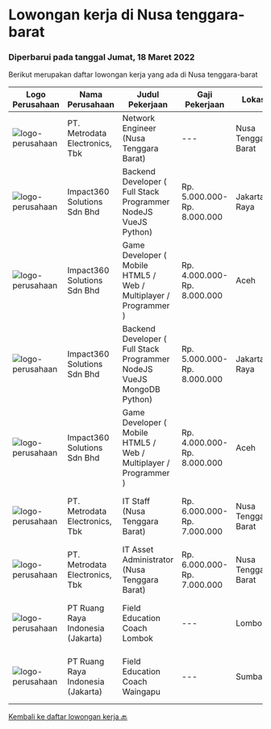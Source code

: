 
  # Lowongan kerja di Nusa tenggara-barat

  ### Diperbarui pada tanggal Jumat, 18 Maret 2022

  Berikut merupakan daftar lowongan kerja yang ada di Nusa tenggara-barat

  |Logo Perusahaan | Nama Perusahaan | Judul Pekerjaan | Gaji Pekerjaan | Lokasi | Deskripsi | Tanggal diunggah | Pranala |
  | -------------- | --------------- | --------------- | --------- | --------- | -------------- | ------- | ----------- |
  |![logo-perusahaan](https://image-service-cdn.seek.com.au/0d75518309b56a3cff39daa569b0ba02cc7a22f2/ee4dce1061f3f616224767ad58cb2fc751b8d2dc)|PT. Metrodata Electronics, Tbk|Network Engineer (Nusa Tenggara Barat)|---|Nusa Tenggara Barat|Personal Qualification: Minimum of Diplome-3 Degree in computer science or related field Minimum 3 (three) years relevant experience will be required...|Selasa, 15 Maret 2022|https://www.jobstreet.co.id/id/job/network-engineer-nusa-tenggara-barat-3821770?token=0~ff741855-f76d-4901-aaa5-8e90ed72fd88&sectionRank=1&jobId=jobstreet-id-job-3821770|
|![logo-perusahaan](https://image-service-cdn.seek.com.au/06b729438205195a03d4bcec08ce1ddd5d9c1576/ee4dce1061f3f616224767ad58cb2fc751b8d2dc)|Impact360 Solutions Sdn Bhd|Backend Developer ( Full Stack Programmer NodeJS VueJS Python)|Rp. 5.000.000-Rp. 8.000.000|Jakarta Raya|Requirements: Has done a few projects around MongoDB + Express + VueJS + NodeJS (MEVN) Understands how to create NodeJS + MongoDB + JWT authentication...|Selasa, 15 Maret 2022|https://www.jobstreet.co.id/id/job/backend-developer-full-stack-programmer-nodejs-vuejs-python-4850573/origin/my?token=0~ff741855-f76d-4901-aaa5-8e90ed72fd88&sectionRank=2&jobId=jobstreet-my-job-4850573|
|![logo-perusahaan](https://image-service-cdn.seek.com.au/06b729438205195a03d4bcec08ce1ddd5d9c1576/ee4dce1061f3f616224767ad58cb2fc751b8d2dc)|Impact360 Solutions Sdn Bhd|Game Developer ( Mobile HTML5 / Web / Multiplayer / Programmer )|Rp. 4.000.000-Rp. 8.000.000|Aceh|We are hiring remote HTML5 game developers from all parts of Indonesia. If you have real experience building HTML5 games or applications, you're...|Rabu, 16 Maret 2022|https://www.jobstreet.co.id/id/job/game-developer-mobile-html5-web-multiplayer-programmer-4851585/origin/my?token=0~ff741855-f76d-4901-aaa5-8e90ed72fd88&sectionRank=3&jobId=jobstreet-my-job-4851585|
|![logo-perusahaan](https://image-service-cdn.seek.com.au/06b729438205195a03d4bcec08ce1ddd5d9c1576/ee4dce1061f3f616224767ad58cb2fc751b8d2dc)|Impact360 Solutions Sdn Bhd|Backend Developer ( Full Stack Programmer NodeJS VueJS MongoDB Python)|Rp. 5.000.000-Rp. 8.000.000|Jakarta Raya|Requirements: Has done a few projects around MongoDB + Express + VueJS + NodeJS (MEVN) Understands how to create NodeJS + MongoDB + JWT authentication...|Jumat, 11 Maret 2022|https://www.jobstreet.co.id/id/job/backend-developer-full-stack-programmer-nodejs-vuejs-mongodb-python-4845507/origin/my?token=0~ff741855-f76d-4901-aaa5-8e90ed72fd88&sectionRank=4&jobId=jobstreet-my-job-4845507|
|![logo-perusahaan](https://image-service-cdn.seek.com.au/06b729438205195a03d4bcec08ce1ddd5d9c1576/ee4dce1061f3f616224767ad58cb2fc751b8d2dc)|Impact360 Solutions Sdn Bhd|Game Developer ( Mobile HTML5 / Web / Multiplayer / Programmer )|Rp. 4.000.000-Rp. 8.000.000|Aceh|We are hiring remote HTML5 game developers from all parts of Indonesia. If you have real experience building HTML5 games or applications, you're...|Minggu, 06 Maret 2022|https://www.jobstreet.co.id/id/job/game-developer-mobile-html5-web-multiplayer-programmer-4838605/origin/my?token=0~ff741855-f76d-4901-aaa5-8e90ed72fd88&sectionRank=5&jobId=jobstreet-my-job-4838605|
|![logo-perusahaan](https://image-service-cdn.seek.com.au/0d75518309b56a3cff39daa569b0ba02cc7a22f2/ee4dce1061f3f616224767ad58cb2fc751b8d2dc)|PT. Metrodata Electronics, Tbk|IT Staff (Nusa Tenggara Barat)|Rp. 6.000.000-Rp. 7.000.000|Nusa Tenggara Barat|Kualifikasi Personnel: Minimal Diploma (D3) Ilmu Komputer, Sistem Informasi, Teknik Komputer atau Pendidikan setara. pengalaman minimal 1 tahun...|Jumat, 25 Februari 2022|https://www.jobstreet.co.id/id/job/it-staff-nusa-tenggara-barat-3803502?token=0~ff741855-f76d-4901-aaa5-8e90ed72fd88&sectionRank=6&jobId=jobstreet-id-job-3803502|
|![logo-perusahaan](https://image-service-cdn.seek.com.au/0d75518309b56a3cff39daa569b0ba02cc7a22f2/ee4dce1061f3f616224767ad58cb2fc751b8d2dc)|PT. Metrodata Electronics, Tbk|IT Asset Administrator (Nusa Tenggara Barat)|Rp. 6.000.000-Rp. 7.000.000|Nusa Tenggara Barat|Requirement: Lulusan D3/S1 Akuntansi/Keuangan/Manajement/IT  Usia Maksimal 30 th  Pengalaman Mininmal 1 tahun di posisi Asset Management  Menguasai Ms...|Jumat, 25 Februari 2022|https://www.jobstreet.co.id/id/job/it-asset-administrator-nusa-tenggara-barat-3803482?token=0~ff741855-f76d-4901-aaa5-8e90ed72fd88&sectionRank=7&jobId=jobstreet-id-job-3803482|
|![logo-perusahaan](https://image-service-cdn.seek.com.au/7eee59ea5934120f389dd02961ddcb6b62946481/ee4dce1061f3f616224767ad58cb2fc751b8d2dc)|PT Ruang Raya Indonesia (Jakarta)|Field Education Coach Lombok|---|Lombok|Ruangguru is a tech-enabled education company that provides a one-stop learning experience for students to have better access to quality content and...|Kamis, 10 Maret 2022|https://www.jobstreet.co.id/id/job/field-education-coach-lombok-1030728114?token=0~ff741855-f76d-4901-aaa5-8e90ed72fd88&sectionRank=8&jobId=jobstreet-id-job-1030728114|
|![logo-perusahaan](https://image-service-cdn.seek.com.au/7eee59ea5934120f389dd02961ddcb6b62946481/ee4dce1061f3f616224767ad58cb2fc751b8d2dc)|PT Ruang Raya Indonesia (Jakarta)|Field Education Coach Waingapu|---|Sumbawa|Ruangguru is a tech-enabled education company that provides a one-stop learning experience for students to have better access to quality content and...|Kamis, 10 Maret 2022|https://www.jobstreet.co.id/id/job/field-education-coach-waingapu-1030795900?token=0~ff741855-f76d-4901-aaa5-8e90ed72fd88&sectionRank=9&jobId=jobstreet-id-job-1030795900|


  [Kembali ke daftar lowongan kerja 🔙](../README.md#daftar-lowongan-kerja)
  